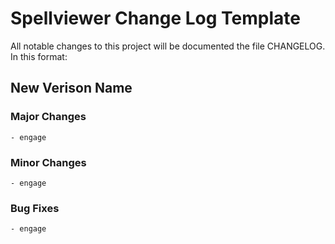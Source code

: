 # Spellviewer Change Log Template

All notable changes to this project will be documented the file CHANGELOG. In this format:

## New Verison Name
  ### Major Changes
    - engage
  ### Minor Changes
    - engage
  ### Bug Fixes
    - engage
